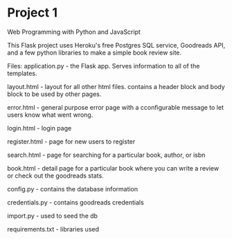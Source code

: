 # Project 1

Web Programming with Python and JavaScript

This Flask project uses Heroku's free Postgres SQL service, Goodreads API, and a few python libraries to make a simple book review site.

Files:
application.py - the Flask app.  Serves information to all of the templates.

layout.html - layout for all other html files.  contains a header block and body block to be used by other pages.

error.html - general purpose error page with a cconfigurable message to let users know what went wrong.

login.html - login page

register.html - page for new users to register

search.html - page for searching for a particular book, author, or isbn

book.html - detail page for a particular book where you can write a review or check out the goodreads stats.

config.py - contains the database information

credentials.py - contains goodreads credentials

import.py - used to seed the db

requirements.txt - libraries used
